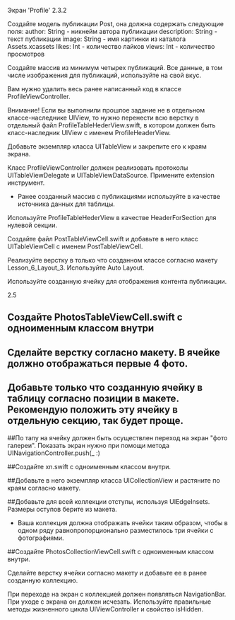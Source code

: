 Экран 'Profile' 2.3.2

Создайте модель публикации Post, она должна содержать следующие поля: author: String - никнейм автора публикации description: String - текст публикации image: String - имя картинки из каталога Assets.xcassets likes: Int - количество лайков views: Int - количество просмотров

Создайте массив из минимум четырех публикаций. Все данные, в том числе изображения для публикаций, используйте на свой вкус.

Вам нужно удалить весь ранее написанный код в классе ProfileViewController.

Внимание! Если вы выполнили прошлое задание не в отдельном классе-наследнике UIView, то нужно перенести всю верстку в отдельный файл ProfileTableHederView.swift, в котором должен быть класс-наследник UIView с именем ProfileHeaderView.


Добавьте экземпляр класса UITableView и закрепите его к краям экрана.


Класс ProfileViewController должен реализовать протоколы UITableViewDelegate и UITableViewDataSource. Примените extension инструмент.


* Ранее созданный массив с публикациями используйте в качестве источника данных для таблицы.

Используйте ProfileTableHederView в качестве HeaderForSection для нулевой секции.


Создайте файл PostTableViewCell.swift и добавьте в него класс UITableViewCell с именем PostTableViewCell.

Реализуйте верстку в только что созданном классе согласно макету Lesson_6_Layout_3. Используйте Auto Layout.

Используйте созданную ячейку для отображения контента публикации.


2.5
## Создайте PhotosTableViewCell.swift c одноименным классом внутри

## Сделайте верстку согласно макету. В ячейке должно отображаться первые 4 фото.

## Добавьте только что созданную ячейку в таблицу согласно позиции в макете. Рекомендую положить эту ячейку в отдельную секцию, так будет проще.

##По тапу на ячейку должен быть осуществлен переход на экран "фото галереи". Показать экран нужно при помощи метода UINavigationController.push(_ :)

##Создайте xn.swift c одноименным классом внутри.

##Добавьте в него экземпляр класса UICollectionView и растяните по краям согласно макету.

##Добавьте для всей коллекции отступы, используя UIEdgeInsets. Размеры оступов берите из макета.

* Ваша коллекция должна отображать ячейки таким образом, чтобы в одном ряду равнопропорционально разместилось три ячейки с фотографиями.

##Создайте PhotosCollectionViewCell.swift с одноименным классом внутри.

Сделайте верстку ячейки согласно макету и добавьте ее в ранее созданную коллекцию.

При переходе на экран с коллекцией должен появляться NavigationBar. При уходе с экрана он должен исчезать. Используйте правильные методы жизненного цикла UIViewController и свойство isHidden.
